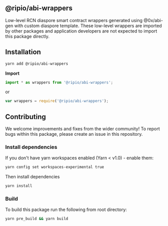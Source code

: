 ## @ripio/abi-wrappers

Low-level RCN diaspore smart contract wrappers generated using @0x/abi-gen with custom diaspore template. These low-level wrappers are imported by other packages and application developers are not expected to import this package directly.

## Installation

```bash
yarn add @ripio/abi-wrappers
```

**Import**

```typescript
import * as wrappers from '@ripio/abi-wrappers';
```

or

```javascript
var wrappers = require('@ripio/abi-wrappers');
```

## Contributing

We welcome improvements and fixes from the wider community! To report bugs within this package, please create an issue in this repository.

### Install dependencies

If you don't have yarn workspaces enabled (Yarn < v1.0) - enable them:

```bash
yarn config set workspaces-experimental true
```

Then install dependencies

```bash
yarn install
```

### Build

To build this package run the following from root directory:

```bash
yarn pre_build && yarn build 
```